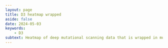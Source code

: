 ```yaml
---
layout: page
title: D3 heatmap wrapped
aside: false
date: 2024-05-03
keywords:
    - D3
subtext: Heatmap of deep mutational scanning data that is wrapped in multiple rows and allows customization.
---
```



<script setup>
import HeatmapWrapped from "/components/graphs/heatmapWrapped.vue";
</script>


<HeatmapWrapped />



